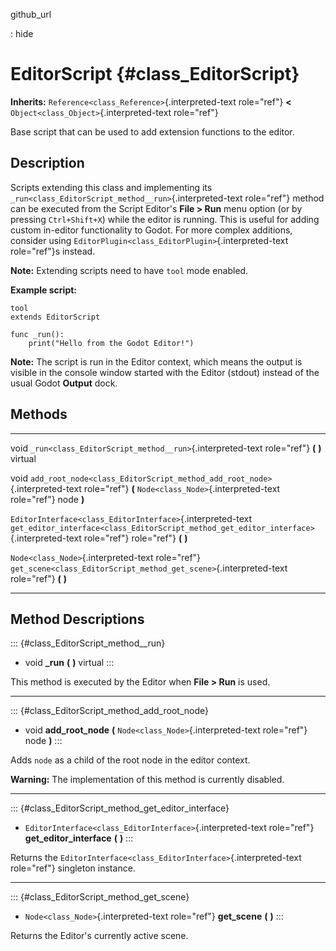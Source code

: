 github\_url

:   hide

EditorScript {#class_EditorScript}
============

**Inherits:** `Reference<class_Reference>`{.interpreted-text role="ref"}
**\<** `Object<class_Object>`{.interpreted-text role="ref"}

Base script that can be used to add extension functions to the editor.

Description
-----------

Scripts extending this class and implementing its
`_run<class_EditorScript_method__run>`{.interpreted-text role="ref"}
method can be executed from the Script Editor\'s **File \> Run** menu
option (or by pressing `Ctrl+Shift+X`) while the editor is running. This
is useful for adding custom in-editor functionality to Godot. For more
complex additions, consider using
`EditorPlugin<class_EditorPlugin>`{.interpreted-text role="ref"}s
instead.

**Note:** Extending scripts need to have `tool` mode enabled.

**Example script:**

    tool
    extends EditorScript

    func _run():
        print("Hello from the Godot Editor!")

**Note:** The script is run in the Editor context, which means the
output is visible in the console window started with the Editor (stdout)
instead of the usual Godot **Output** dock.

Methods
-------

  ------------------------------------------------------------ ------------------------------------------------------------------------------------------
  void                                                         `_run<class_EditorScript_method__run>`{.interpreted-text role="ref"} **(** **)** virtual

  void                                                         `add_root_node<class_EditorScript_method_add_root_node>`{.interpreted-text role="ref"}
                                                               **(** `Node<class_Node>`{.interpreted-text role="ref"} node **)**

  `EditorInterface<class_EditorInterface>`{.interpreted-text   `get_editor_interface<class_EditorScript_method_get_editor_interface>`{.interpreted-text
  role="ref"}                                                  role="ref"} **(** **)**

  `Node<class_Node>`{.interpreted-text role="ref"}             `get_scene<class_EditorScript_method_get_scene>`{.interpreted-text role="ref"} **(** **)**
  ------------------------------------------------------------ ------------------------------------------------------------------------------------------

Method Descriptions
-------------------

::: {#class_EditorScript_method__run}
-   void **\_run** **(** **)** virtual
:::

This method is executed by the Editor when **File \> Run** is used.

------------------------------------------------------------------------

::: {#class_EditorScript_method_add_root_node}
-   void **add\_root\_node** **(** `Node<class_Node>`{.interpreted-text
    role="ref"} node **)**
:::

Adds `node` as a child of the root node in the editor context.

**Warning:** The implementation of this method is currently disabled.

------------------------------------------------------------------------

::: {#class_EditorScript_method_get_editor_interface}
-   `EditorInterface<class_EditorInterface>`{.interpreted-text
    role="ref"} **get\_editor\_interface** **(** **)**
:::

Returns the `EditorInterface<class_EditorInterface>`{.interpreted-text
role="ref"} singleton instance.

------------------------------------------------------------------------

::: {#class_EditorScript_method_get_scene}
-   `Node<class_Node>`{.interpreted-text role="ref"} **get\_scene**
    **(** **)**
:::

Returns the Editor\'s currently active scene.
